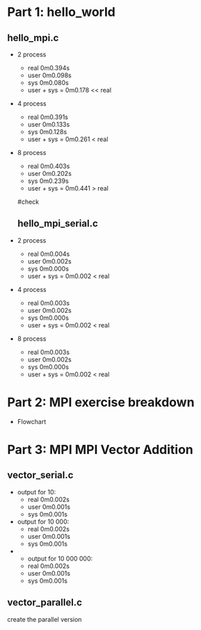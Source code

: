 

# Part 1: hello_world 

  ## hello_mpi.c 
- 2 process
  - real    0m0.394s
  - user    0m0.098s
  - sys     0m0.080s
  - user + sys = 0m0.178 << real
- 4 process
  - real    0m0.391s
   - user    0m0.133s
   - sys     0m0.128s
   - user + sys = 0m0.261 < real
- 8 process
  - real    0m0.403s
  - user    0m0.202s
  - sys     0m0.239s
  - user + sys = 0m0.441 > real

  #check

  ## hello_mpi_serial.c #
- 2 process
  - real    0m0.004s
  - user    0m0.002s
  - sys     0m0.000s
  - user + sys = 0m0.002 < real
- 4 process
  - real    0m0.003s
  - user    0m0.002s
  - sys     0m0.000s
  - user + sys = 0m0.002 < real
- 8 process
  - real    0m0.003s
  - user    0m0.002s
  - sys     0m0.000s
  - user + sys = 0m0.002 < real




# Part 2: MPI exercise breakdown 
-  Flowchart





# Part 3: MPI MPI Vector Addition 

## vector_serial.c
- output for 10:
  - real    0m0.002s
  - user    0m0.001s
  - sys     0m0.001s
- output for 10 000:
  - real    0m0.002s
  - user    0m0.001s
  - sys     0m0.001s
- - output for 10 000 000:
  - real    0m0.002s
  - user    0m0.001s
  - sys     0m0.001s

## vector_parallel.c

 create the parallel version
